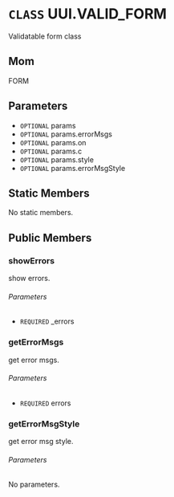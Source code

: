 # `CLASS` UUI.VALID_FORM
Validatable form class

## Mom
FORM

## Parameters
* `OPTIONAL` params 
* `OPTIONAL` params.errorMsgs 
* `OPTIONAL` params.on 
* `OPTIONAL` params.c 
* `OPTIONAL` params.style 
* `OPTIONAL` params.errorMsgStyle 

## Static Members
No static members.

## Public Members

### showErrors
show errors.
###### Parameters
* `REQUIRED` _errors

### getErrorMsgs
get error msgs.
###### Parameters
* `REQUIRED` errors

### getErrorMsgStyle
get error msg style.
###### Parameters
No parameters.
